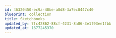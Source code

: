 ```yaml
---
id: 46320450-ec9a-48be-a8d8-3a7ec0447c40
blueprint: collection
title: Sketchbooks
updated_by: 7fc42862-88cf-4231-8a06-3e1f93ee1fbb
updated_at: 1677245370
---
```

